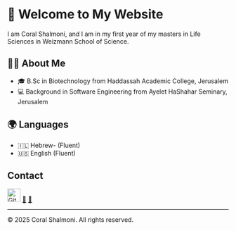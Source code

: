 <head>
  <link rel="stylesheet" type="text/css" href="assets/css/style.css">
</head>

# 🌸 Welcome to My Website
I am Coral Shalmoni, and I am in my first year of my masters in Life Sciences in Weizmann School of Science.

## 👩‍🔬 About Me 
* 🎓 B.Sc in Biotechnology from Haddassah Academic College, Jerusalem
* 💻 Background in Software Engineering from Ayelet HaShahar Seminary, Jerusalem

## 🌍 Languages
* 🇮🇱 Hebrew- (Fluent)
* 🇺🇸 English (Fluent)

## Contact
[<img src="https://github.githubassets.com/images/modules/logos_page/GitHub-Mark.png" alt="GitHub" width="30">](https://github.com/CoralShalmoni)
[📝](https://github.com/CoralShalmoni/CoralShalmoni.github.io/edit/main/README.md)
[📧](mailto:coralshalmoni@gmail.com)

---

<footer>
  &copy; 2025 Coral Shalmoni. All rights reserved.
</footer>